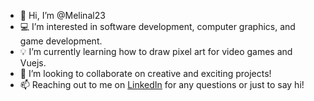 - 👋 Hi, I’m @Melinal23
- 💻 I’m interested in software development, computer graphics, and game development.
- 💡 I’m currently learning how to draw pixel art for video games and Vuejs.
- 🤝 I’m looking to collaborate on creative and exciting projects!
- 📫 Reaching out to me on [LinkedIn](https://www.linkedin.com/in/melinalopez21/) for any questions or just to say hi! 

<!---
Melinal23/Melinal23 is a ✨ special ✨ repository because its `README.md` (this file) appears on your GitHub profile.
You can click the Preview link to take a look at your changes.
--->
